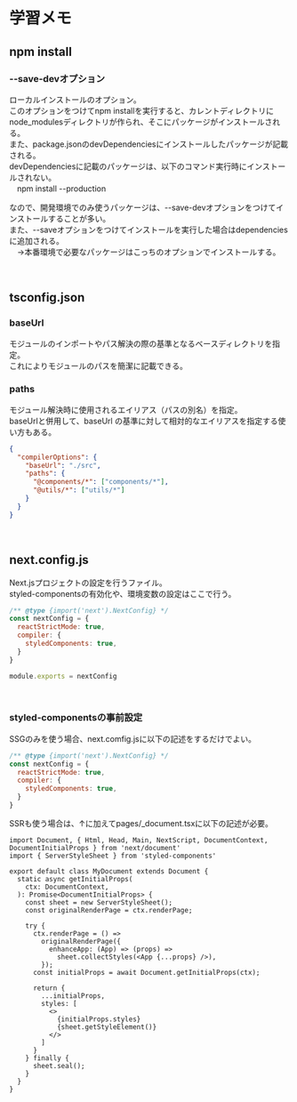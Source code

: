 # 学習メモ

## npm install
### --save-devオプション
ローカルインストールのオプション。  
このオプションをつけてnpm installを実行すると、カレントディレクトリにnode_modulesディレクトリが作られ、そこにパッケージがインストールされる。  
また、package.jsonのdevDependenciesにインストールしたパッケージが記載される。  
devDependenciesに記載のパッケージは、以下のコマンド実行時にインストールされない。  
　npm install --production


なので、開発環境でのみ使うパッケージは、--save-devオプションをつけてインストールすることが多い。  
また、--saveオプションをつけてインストールを実行した場合はdependenciesに追加される。  
　→本番環境で必要なパッケージはこっちのオプションでインストールする。

<br>

## tsconfig.json
### baseUrl
モジュールのインポートやパス解決の際の基準となるベースディレクトリを指定。  
これによりモジュールのパスを簡潔に記載できる。  

### paths
モジュール解決時に使用されるエイリアス（パスの別名）を指定。  
baseUrlと併用して、baseUrl の基準に対して相対的なエイリアスを指定する使い方もある。  
```sample.json
{
  "compilerOptions": {
    "baseUrl": "./src",
    "paths": {
      "@components/*": ["components/*"],
      "@utils/*": ["utils/*"]
    }
  }
}
```

<br>

## next.config.js
Next.jsプロジェクトの設定を行うファイル。  
styled-componentsの有効化や、環境変数の設定はここで行う。  
```sample.js
/** @type {import('next').NextConfig} */
const nextConfig = {
  reactStrictMode: true,
  compiler: {
    styledComponents: true,
  }
}

module.exports = nextConfig
```

<br>

### styled-componentsの事前設定
SSGのみを使う場合、next.comfig.jsに以下の記述をするだけでよい。  

```sample.js
/** @type {import('next').NextConfig} */
const nextConfig = {
  reactStrictMode: true,
  compiler: {
    styledComponents: true,
  }
}
```

SSRも使う場合は、↑に加えてpages/_document.tsxに以下の記述が必要。  
```_document.tsx
import Document, { Html, Head, Main, NextScript, DocumentContext, DocumentInitialProps } from 'next/document'
import { ServerStyleSheet } from 'styled-components'

export default class MyDocument extends Document {
  static async getInitialProps(
    ctx: DocumentContext,
  ): Promise<DocumentInitialProps> {
    const sheet = new ServerStyleSheet();
    const originalRenderPage = ctx.renderPage;

    try {
      ctx.renderPage = () => 
        originalRenderPage({
          enhanceApp: (App) => (props) => 
            sheet.collectStyles(<App {...props} />),
        });
      const initialProps = await Document.getInitialProps(ctx);

      return {
        ...initialProps,
        styles: [
          <>
            {initialProps.styles}
            {sheet.getStyleElement()}
          </>
        ]
      }
    } finally {
      sheet.seal();
    }
  }
}
```